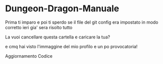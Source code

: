 # Dungeon-Dragon-Manuale

Prima ti imparo e poi ti sperdo 
se il file del git config era impostato in modo corretto ieri gia' sera risolto tutto

La vuoi cancellare questa cartella e caricare la tua?

e cmq hai visto l'immaggine del mio profilo e un po provocatoria!

Aggiornamento Codice

